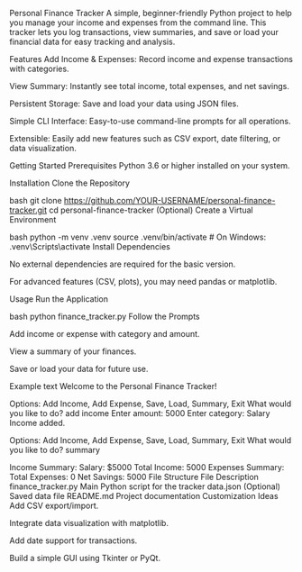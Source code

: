 Personal Finance Tracker
A simple, beginner-friendly Python project to help you manage your income and expenses from the command line. This tracker lets you log transactions, view summaries, and save or load your financial data for easy tracking and analysis.

Features
Add Income & Expenses: Record income and expense transactions with categories.

View Summary: Instantly see total income, total expenses, and net savings.

Persistent Storage: Save and load your data using JSON files.

Simple CLI Interface: Easy-to-use command-line prompts for all operations.

Extensible: Easily add new features such as CSV export, date filtering, or data visualization.

Getting Started
Prerequisites
Python 3.6 or higher installed on your system.

Installation
Clone the Repository

bash
git clone https://github.com/YOUR-USERNAME/personal-finance-tracker.git
cd personal-finance-tracker
(Optional) Create a Virtual Environment

bash
python -m venv .venv
source .venv/bin/activate  # On Windows: .venv\Scripts\activate
Install Dependencies

No external dependencies are required for the basic version.

For advanced features (CSV, plots), you may need pandas or matplotlib.

Usage
Run the Application

bash
python finance_tracker.py
Follow the Prompts

Add income or expense with category and amount.

View a summary of your finances.

Save or load your data for future use.

Example
text
Welcome to the Personal Finance Tracker!

Options: Add Income, Add Expense, Save, Load, Summary, Exit
What would you like to do? add income
Enter amount: 5000
Enter category: Salary
Income added.

Options: Add Income, Add Expense, Save, Load, Summary, Exit
What would you like to do? summary

Income Summary:
  Salary: $5000
Total Income: 5000
Expenses Summary:
Total Expenses: 0
Net Savings: 5000
File Structure
File	Description
finance_tracker.py	Main Python script for the tracker
data.json	(Optional) Saved data file
README.md	Project documentation
Customization Ideas
Add CSV export/import.

Integrate data visualization with matplotlib.

Add date support for transactions.

Build a simple GUI using Tkinter or PyQt.

